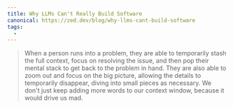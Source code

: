 ```yaml
---
title: Why LLMs Can't Really Build Software
canonical: https://zed.dev/blog/why-llms-cant-build-software
tags:
  -
---
```


> When a person runs into a problem, they are able to temporarily stash the full context, focus on resolving the issue, and then pop their mental stack to get back to the problem in hand. They are also able to zoom out and focus on the big picture, allowing the details to temporarily disappear, diving into small pieces as necessary. We don't just keep adding more words to our context window, because it would drive us mad.
